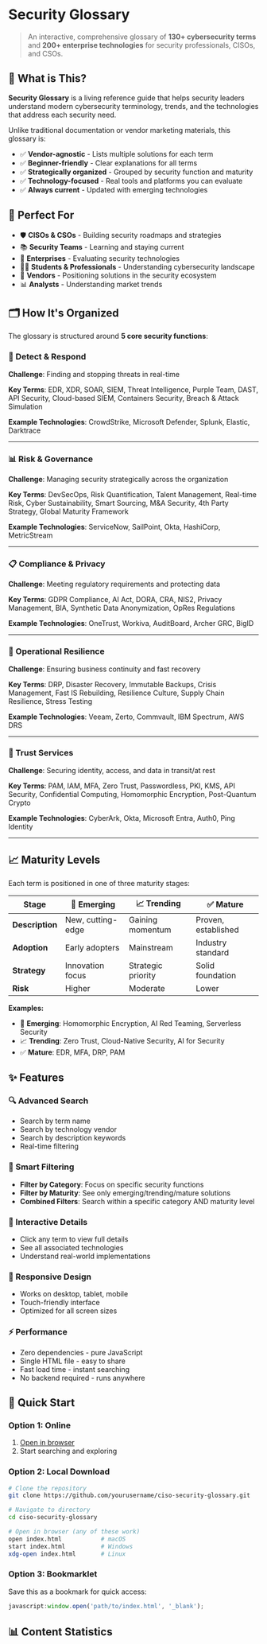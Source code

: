 # Security Glossary

> An interactive, comprehensive glossary of **130+ cybersecurity terms** 
> and **200+ enterprise technologies** for security professionals, CISOs, and CSOs.

## 📖 What is This?

**Security Glossary** is a living reference guide that helps security leaders
understand modern cybersecurity terminology, trends, and the technologies that address
each security need.

Unlike traditional documentation or vendor marketing materials, this glossary is:

- ✅ **Vendor-agnostic** - Lists multiple solutions for each term
- ✅ **Beginner-friendly** - Clear explanations for all terms
- ✅ **Strategically organized** - Grouped by security function and maturity
- ✅ **Technology-focused** - Real tools and platforms you can evaluate
- ✅ **Always current** - Updated with emerging technologies

## 🎯 Perfect For

- 🛡️ **CISOs & CSOs** - Building security roadmaps and strategies
- 📚 **Security Teams** - Learning and staying current
- 🏢 **Enterprises** - Evaluating security technologies
- 👨‍🎓 **Students & Professionals** - Understanding cybersecurity landscape
- 🤝 **Vendors** - Positioning solutions in the security ecosystem
- 📊 **Analysts** - Understanding market trends

## 🗂️ How It's Organized

The glossary is structured around **5 core security functions**:

### 🎯 Detect & Respond
**Challenge**: Finding and stopping threats in real-time

**Key Terms**: EDR, XDR, SOAR, SIEM, Threat Intelligence, Purple Team, DAST, 
API Security, Cloud-based SIEM, Containers Security, Breach & Attack Simulation

**Example Technologies**: CrowdStrike, Microsoft Defender, Splunk, Elastic, Darktrace

---

### 📊 Risk & Governance
**Challenge**: Managing security strategically across the organization

**Key Terms**: DevSecOps, Risk Quantification, Talent Management, Real-time Risk, 
Cyber Sustainability, Smart Sourcing, M&A Security, 4th Party Strategy, 
Global Maturity Framework

**Example Technologies**: ServiceNow, SailPoint, Okta, HashiCorp, MetricStream

---

### 📋 Compliance & Privacy
**Challenge**: Meeting regulatory requirements and protecting data

**Key Terms**: GDPR Compliance, AI Act, DORA, CRA, NIS2, Privacy Management, 
BIA, Synthetic Data Anonymization, OpRes Regulations

**Example Technologies**: OneTrust, Workiva, AuditBoard, Archer GRC, BigID

---

### 🔄 Operational Resilience
**Challenge**: Ensuring business continuity and fast recovery

**Key Terms**: DRP, Disaster Recovery, Immutable Backups, Crisis Management, 
Fast IS Rebuilding, Resilience Culture, Supply Chain Resilience, Stress Testing

**Example Technologies**: Veeam, Zerto, Commvault, IBM Spectrum, AWS DRS

---

### 🔐 Trust Services
**Challenge**: Securing identity, access, and data in transit/at rest

**Key Terms**: PAM, IAM, MFA, Zero Trust, Passwordless, PKI, KMS, API Security, 
Confidential Computing, Homomorphic Encryption, Post-Quantum Crypto

**Example Technologies**: CyberArk, Okta, Microsoft Entra, Auth0, Ping Identity

---

## 📈 Maturity Levels

Each term is positioned in one of three maturity stages:

| Stage | 🚀 Emerging | 📈 Trending | ✅ Mature |
|-------|-----------|-----------|----------|
| **Description** | New, cutting-edge | Gaining momentum | Proven, established |
| **Adoption** | Early adopters | Mainstream | Industry standard |
| **Strategy** | Innovation focus | Strategic priority | Solid foundation |
| **Risk** | Higher | Moderate | Lower |

**Examples:**
- 🚀 **Emerging**: Homomorphic Encryption, AI Red Teaming, Serverless Security
- 📈 **Trending**: Zero Trust, Cloud-Native Security, AI for Security
- ✅ **Mature**: EDR, MFA, DRP, PAM

## ✨ Features

### 🔍 Advanced Search
- Search by term name
- Search by technology vendor
- Search by description keywords
- Real-time filtering

### 🎯 Smart Filtering
- **Filter by Category**: Focus on specific security functions
- **Filter by Maturity**: See only emerging/trending/mature solutions
- **Combined Filters**: Search within a specific category AND maturity level

### 💾 Interactive Details
- Click any term to view full details
- See all associated technologies
- Understand real-world implementations

### 📱 Responsive Design
- Works on desktop, tablet, mobile
- Touch-friendly interface
- Optimized for all screen sizes

### ⚡ Performance
- Zero dependencies - pure JavaScript
- Single HTML file - easy to share
- Fast load time - instant searching
- No backend required - runs anywhere

## 🚀 Quick Start

### Option 1: Online
1. [Open in browser](./index.html)
2. Start searching and exploring

### Option 2: Local Download
```bash
# Clone the repository
git clone https://github.com/yourusername/ciso-security-glossary.git

# Navigate to directory
cd ciso-security-glossary

# Open in browser (any of these work)
open index.html           # macOS
start index.html          # Windows
xdg-open index.html       # Linux
```

### Option 3: Bookmarklet
Save this as a bookmark for quick access:
```javascript
javascript:window.open('path/to/index.html', '_blank');
```

## 📊 Content Statistics
